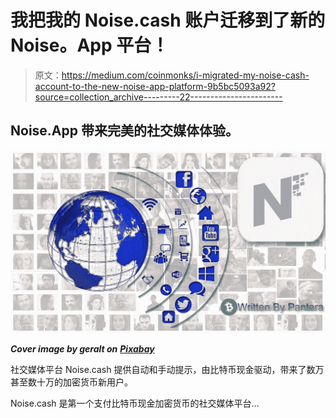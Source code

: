 # 我把我的 Noise.cash 账户迁移到了新的 Noise。App 平台！

> 原文：<https://medium.com/coinmonks/i-migrated-my-noise-cash-account-to-the-new-noise-app-platform-9b5bc5093a92?source=collection_archive---------22----------------------->

## Noise.App 带来完美的社交媒体体验。

![](img/19c3d0e6fbfb789201152fdea0f5ac6d.png)

***Cover image by geralt on*** [***Pixabay***](https://pixabay.com/photos/social-media-icon-people-2537391/)

社交媒体平台 Noise.cash 提供自动和手动提示，由比特币现金驱动，带来了数万甚至数十万的加密货币新用户。

Noise.cash 是第一个支付比特币现金加密货币的社交媒体平台…